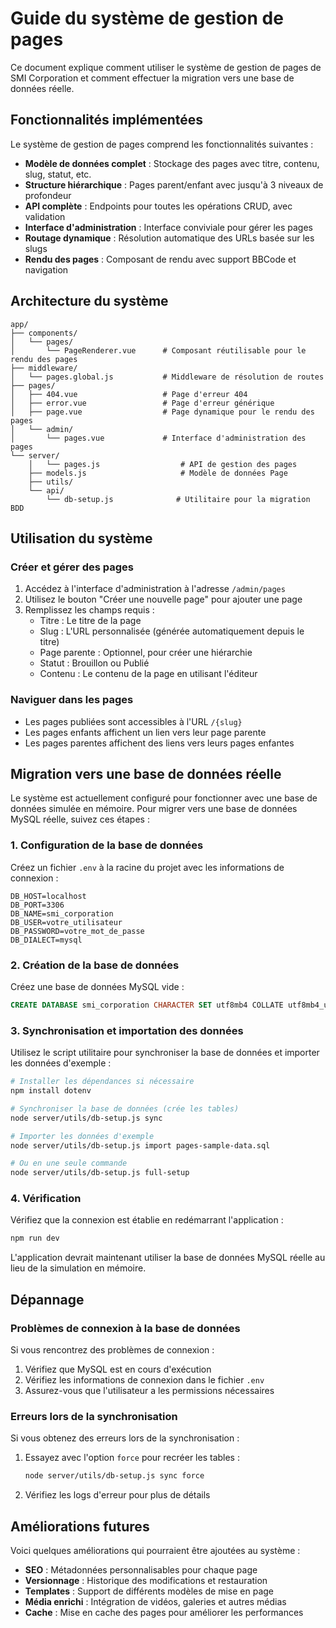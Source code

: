 # Guide du système de gestion de pages

Ce document explique comment utiliser le système de gestion de pages de SMI Corporation et comment effectuer la migration vers une base de données réelle.

## Fonctionnalités implémentées

Le système de gestion de pages comprend les fonctionnalités suivantes :

- **Modèle de données complet** : Stockage des pages avec titre, contenu, slug, statut, etc.
- **Structure hiérarchique** : Pages parent/enfant avec jusqu'à 3 niveaux de profondeur
- **API complète** : Endpoints pour toutes les opérations CRUD, avec validation
- **Interface d'administration** : Interface conviviale pour gérer les pages
- **Routage dynamique** : Résolution automatique des URLs basée sur les slugs
- **Rendu des pages** : Composant de rendu avec support BBCode et navigation

## Architecture du système

```
app/
├── components/
│   └── pages/
│       └── PageRenderer.vue      # Composant réutilisable pour le rendu des pages
├── middleware/
│   └── pages.global.js           # Middleware de résolution de routes
├── pages/
│   ├── 404.vue                   # Page d'erreur 404
│   ├── error.vue                 # Page d'erreur générique
│   ├── page.vue                  # Page dynamique pour le rendu des pages
│   └── admin/
│       └── pages.vue             # Interface d'administration des pages 
└── server/
    │   └── pages.js                  # API de gestion des pages
    ├── models.js                     # Modèle de données Page
    ├── utils/
    └── api/
        └── db-setup.js              # Utilitaire pour la migration BDD
```

## Utilisation du système

### Créer et gérer des pages

1. Accédez à l'interface d'administration à l'adresse `/admin/pages`
2. Utilisez le bouton "Créer une nouvelle page" pour ajouter une page
3. Remplissez les champs requis :
   - Titre : Le titre de la page
   - Slug : L'URL personnalisée (générée automatiquement depuis le titre)
   - Page parente : Optionnel, pour créer une hiérarchie
   - Statut : Brouillon ou Publié
   - Contenu : Le contenu de la page en utilisant l'éditeur

### Naviguer dans les pages

- Les pages publiées sont accessibles à l'URL `/{slug}`
- Les pages enfants affichent un lien vers leur page parente
- Les pages parentes affichent des liens vers leurs pages enfantes

## Migration vers une base de données réelle

Le système est actuellement configuré pour fonctionner avec une base de données simulée en mémoire. Pour migrer vers une base de données MySQL réelle, suivez ces étapes :

### 1. Configuration de la base de données

Créez un fichier `.env` à la racine du projet avec les informations de connexion :

```
DB_HOST=localhost
DB_PORT=3306
DB_NAME=smi_corporation
DB_USER=votre_utilisateur
DB_PASSWORD=votre_mot_de_passe
DB_DIALECT=mysql
```

### 2. Création de la base de données

Créez une base de données MySQL vide :

```sql
CREATE DATABASE smi_corporation CHARACTER SET utf8mb4 COLLATE utf8mb4_unicode_ci;
```

### 3. Synchronisation et importation des données

Utilisez le script utilitaire pour synchroniser la base de données et importer les données d'exemple :

```bash
# Installer les dépendances si nécessaire
npm install dotenv

# Synchroniser la base de données (crée les tables)
node server/utils/db-setup.js sync

# Importer les données d'exemple
node server/utils/db-setup.js import pages-sample-data.sql

# Ou en une seule commande
node server/utils/db-setup.js full-setup
```

### 4. Vérification

Vérifiez que la connexion est établie en redémarrant l'application :

```bash
npm run dev
```

L'application devrait maintenant utiliser la base de données MySQL réelle au lieu de la simulation en mémoire.

## Dépannage

### Problèmes de connexion à la base de données

Si vous rencontrez des problèmes de connexion :

1. Vérifiez que MySQL est en cours d'exécution
2. Vérifiez les informations de connexion dans le fichier `.env`
3. Assurez-vous que l'utilisateur a les permissions nécessaires

### Erreurs lors de la synchronisation

Si vous obtenez des erreurs lors de la synchronisation :

1. Essayez avec l'option `force` pour recréer les tables :
   ```bash
   node server/utils/db-setup.js sync force
   ```
2. Vérifiez les logs d'erreur pour plus de détails

## Améliorations futures

Voici quelques améliorations qui pourraient être ajoutées au système :

- **SEO** : Métadonnées personnalisables pour chaque page
- **Versionnage** : Historique des modifications et restauration
- **Templates** : Support de différents modèles de mise en page
- **Média enrichi** : Intégration de vidéos, galeries et autres médias
- **Cache** : Mise en cache des pages pour améliorer les performances